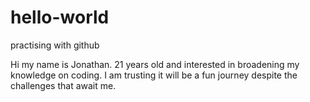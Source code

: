 # hello-world
practising with github

Hi my name is Jonathan. 21 years old and interested in broadening my knowledge on coding. I am trusting it will be a fun journey despite the challenges that await me.
